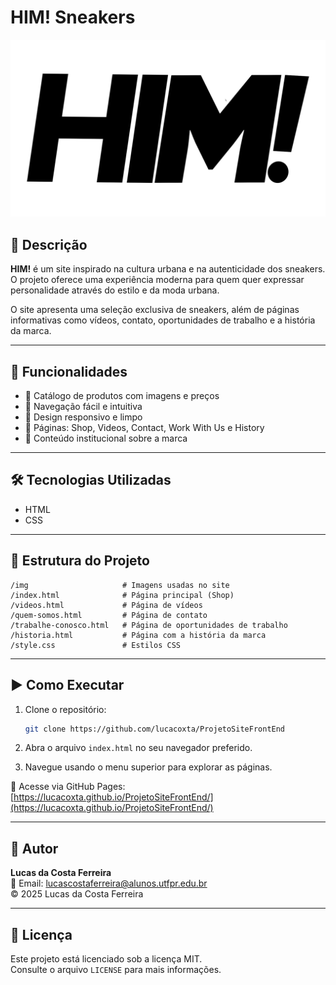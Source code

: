 
# HIM! Sneakers

![HIM! Logo](img/HIM!.png)

## 📌 Descrição

**HIM!** é um site inspirado na cultura urbana e na autenticidade dos sneakers. O projeto oferece uma experiência moderna para quem quer expressar personalidade através do estilo e da moda urbana.

O site apresenta uma seleção exclusiva de sneakers, além de páginas informativas como vídeos, contato, oportunidades de trabalho e a história da marca.

---

## 🚀 Funcionalidades

- 🛒 Catálogo de produtos com imagens e preços  
- 🔎 Navegação fácil e intuitiva  
- 📱 Design responsivo e limpo  
- 📄 Páginas: Shop, Videos, Contact, Work With Us e History  
- 🏢 Conteúdo institucional sobre a marca  

---

## 🛠 Tecnologias Utilizadas

- HTML 
- CSS 

---

## 📁 Estrutura do Projeto

```
/img                     # Imagens usadas no site
/index.html              # Página principal (Shop)
/videos.html             # Página de vídeos
/quem-somos.html         # Página de contato
/trabalhe-conosco.html   # Página de oportunidades de trabalho
/historia.html           # Página com a história da marca
/style.css               # Estilos CSS
```

---

## ▶️ Como Executar

1. Clone o repositório:
   ```bash
   git clone https://github.com/lucacoxta/ProjetoSiteFrontEnd
   ```

2. Abra o arquivo `index.html` no seu navegador preferido.

3. Navegue usando o menu superior para explorar as páginas.

🔗 Acesse via GitHub Pages:  
[https://lucacoxta.github.io/ProjetoSiteFrontEnd/](https://lucacoxta.github.io/ProjetoSiteFrontEnd/)

---

## 👤 Autor

**Lucas da Costa Ferreira**  
📧 Email: [lucascostaferreira@alunos.utfpr.edu.br](mailto:lucascostaferreira@alunos.utfpr.edu.br)  
© 2025 Lucas da Costa Ferreira

---

## 📄 Licença

Este projeto está licenciado sob a licença MIT.  
Consulte o arquivo `LICENSE` para mais informações.
